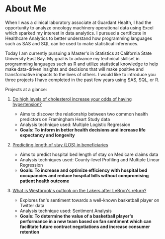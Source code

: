 # About Me

When I was a clinical laboratory associate at Guardant Health, I had the opportunity to analyze oncology machinery operational data using Excel which sparked my interest in data analytics.
I pursued a certificate in Healthcare Analytics to better understand how programming languages such as SAS and SQL can be used to make statistical inferences.

Today I am currently pursuing a Master's in Statistics at California State University East Bay. My goal is to advance my technical skillset in programming languages such as R and utilize statistical knowledge to help make data-driven insights and decisions that will make positive and transformative impacts to the lives of others.
I would like to introduce you three projects I have completed in the past few years using SAS, SQL, or R.

Projects at a glance:

1. [Do high levels of cholesterol increase your odds of having hypertension?](https://github.com/ihnguyen/SAS_Project)
   - Aims to discover the relationship between two common health predictors on Framingham Heart Study data
   - Analysis technique used: Multiple Logistic Regression
   -  **Goals: To inform in better health decisions and increase life expectancy and longevity**

2. [Predicting length of stay (LOS) in beneficiaries](https://github.com/ihnguyen/SAS_Project2)
   - Aims to predict hospital bed length of stay on Medicare claims data
   - Analysis techniques used: County-level Profiling and Multiple Linear Regression
   - **Goals: To increase and optimize efficiency with hospital bed occupancies and reduce hospital bills without compromising patient health outcome**

3. [What is Westbrook's outlook on the Lakers after LeBron's return?](https://github.com/ihnguyen/R_Project)
   - Explores fan's sentiment towards a well-known basketball player on Twitter data
   - Analysis technique used: Sentiment Analysis
   - **Goals: To determine the value of a basketball player's performance in a new team based on fan sentiment which can facilitate future contract negotiations and increase consumer retention**
